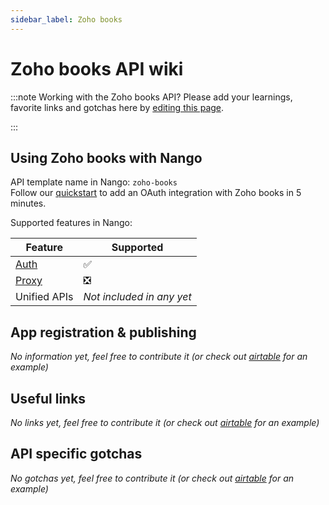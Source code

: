 ```yaml
---
sidebar_label: Zoho books
---
```


# Zoho books API wiki

:::note Working with the Zoho books API?
Please add your learnings, favorite links and gotchas here by [editing this page](https://github.com/nangohq/nango/tree/master/docs/docs/providers/zoho-books.md).

:::

## Using Zoho books with Nango

API template name in Nango: `zoho-books`  
Follow our [quickstart](../quickstart.md) to add an OAuth integration with Zoho books in 5 minutes.

Supported features in Nango:

| Feature                            | Supported                 |
| ---------------------------------- | ------------------------- |
| [Auth](/nango-auth/core-concepts)  | ✅                        |
| [Proxy](/nango-unified-apis/proxy) | ❎                        |
| Unified APIs                       | _Not included in any yet_ |

## App registration & publishing

_No information yet, feel free to contribute it (or check out [airtable](airtable.md) for an example)_

## Useful links

_No links yet, feel free to contribute it (or check out [airtable](airtable.md) for an example)_

## API specific gotchas

_No gotchas yet, feel free to contribute it (or check out [airtable](airtable.md) for an example)_
